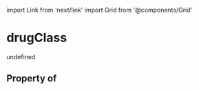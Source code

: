 import Link from 'next/link'
import Grid from '@components/Grid'

# drugClass

undefined

## Property of



